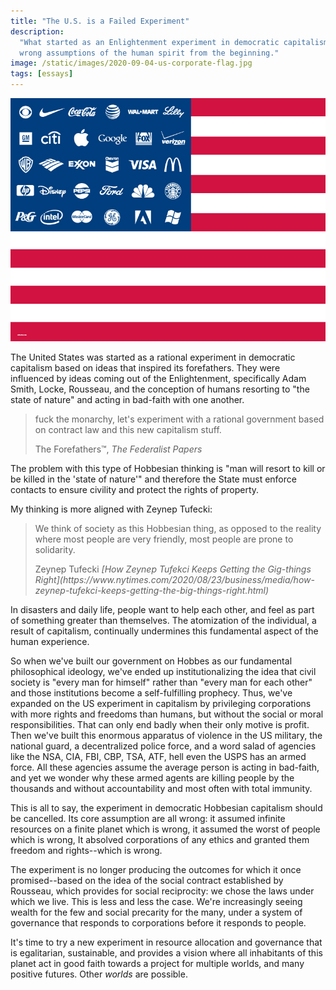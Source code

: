 ```yaml
---
title: "The U.S. is a Failed Experiment"
description:
  "What started as an Enlightenment experiment in democratic capitalism had the
  wrong assumptions of the human spirit from the beginning."
image: /static/images/2020-09-04-us-corporate-flag.jpg
tags: [essays]
---
```


![The Corporate States of America by AdBusters](/static/images/2020-09-04-us-corporate-flag.jpg)

The United States was started as a rational experiment in democratic capitalism
based on ideas that inspired its forefathers. They were influenced by ideas
coming out of the Enlightenment, specifically Adam Smith, Locke, Rousseau, and
the conception of humans resorting to "the state of nature" and acting in
bad-faith with one another.

> fuck the monarchy, let's experiment with a rational government based on
> contract law and this new capitalism stuff.
>
> <figcaption>The Forefathers™, <cite>The Federalist Papers</cite></figcaption>

The problem with this type of Hobbesian thinking is "man will resort to kill or
be killed in the 'state of nature'" and therefore the State must enforce
contacts to ensure civility and protect the rights of property.

My thinking is more aligned with Zeynep Tufecki:

> We think of society as this Hobbesian thing, as opposed to the reality where
> most people are very friendly, most people are prone to solidarity.
>
> <figcaption>Zeynep Tufecki <cite>[How Zeynep Tufekci Keeps Getting the Gig-things Right](https://www.nytimes.com/2020/08/23/business/media/how-zeynep-tufekci-keeps-getting-the-big-things-right.html)</cite></figcaption>

In disasters and daily life, people want to help each other, and feel as part of
something greater than themselves. The atomization of the individual, a result
of capitalism, continually undermines this fundamental aspect of the human
experience.

So when we've built our government on Hobbes as our fundamental philosophical
ideology, we've ended up institutionalizing the idea that civil society is
"every man for himself" rather than "every man for each other" and those
institutions become a self-fulfilling prophecy. Thus, we've expanded on the US
experiment in capitalism by privileging corporations with more rights and
freedoms than humans, but without the social or moral responsibilities. That can
only end badly when their only motive is profit. Then we've built this enormous
apparatus of violence in the US military, the national guard, a decentralized
police force, and a word salad of agencies like the NSA, CIA, FBI, CBP, TSA,
ATF, hell even the USPS has an armed force. All these agencies assume the
average person is acting in bad-faith, and yet we wonder why these armed agents
are killing people by the thousands and without accountability and most often
with total immunity.

This is all to say, the experiment in democratic Hobbesian capitalism should be
cancelled. Its core assumption are all wrong: it assumed infinite resources on a
finite planet which is wrong, it assumed the worst of people which is wrong, It
absolved corporations of any ethics and granted them freedom and
rights--which is wrong.

The experiment is no longer producing the outcomes for which it once
promised--based on the idea of the social contract established by Rousseau,
which provides for social reciprocity: we chose the laws under which we live.
This is less and less the case. We're increasingly seeing wealth for the few and
social precarity for the many, under a system of governance that responds to
corporations before it responds to people.

It's time to try a new experiment in resource allocation and governance that is
egalitarian, sustainable, and provides a vision where all inhabitants of this
planet act in good faith towards a project for multiple worlds, and many
positive futures. Other _worlds_ are possible.
